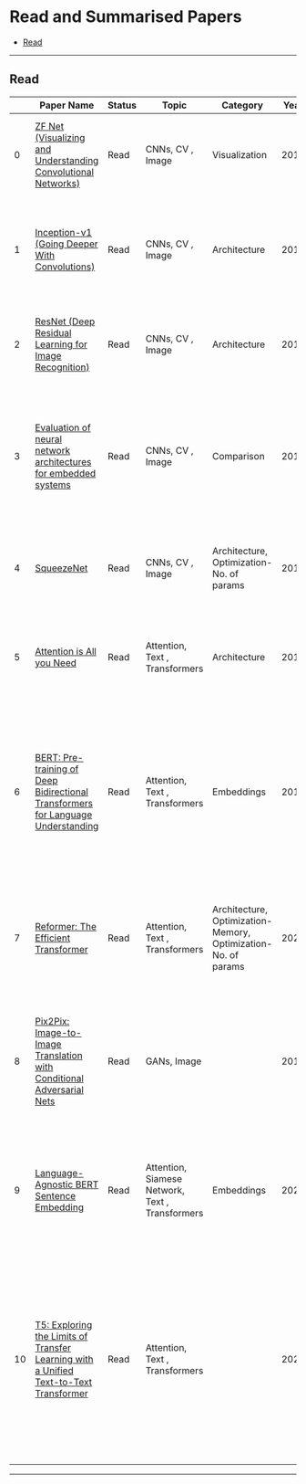 # Read and Summarised Papers

<!-- no toc -->
- [Read](#Read)

---

## Read

|    | Paper Name                                                                                                                                                                   | Status | Topic                                           | Category                                                      | Year | Conference | Author                                                        | Summary                                                                                                                                                                                                             | Link                                                                                                        |
| -- | ---------------------------------------------------------------------------------------------------------------------------------------------------------------------------- | ------ | ----------------------------------------------- | ------------------------------------------------------------- | ---- | ---------- | ------------------------------------------------------------- | ------------------------------------------------------------------------------------------------------------------------------------------------------------------------------------------------------------------- | ----------------------------------------------------------------------------------------------------------- |
| 0  | [ZF Net (Visualizing and Understanding Convolutional Networks)](Research_Papers_Anubhav_Reads/ZF_Net_Visualizing_and_Understanding_Convolutiona.md)                          | Read   | CNNs, CV , Image                                | Visualization                                                 | 2014 | ECCV       | Matthew D. Zeiler, Rob Fergus                                 | Visualize CNN Filters / Kernels using De-Convolutions on CNN filter activations.                                                                                                                                    | [link](https://link.springer.com/chapter/10.1007/978-3-319-10590-1_53)                                      |
| 1  | [Inception-v1 (Going Deeper With Convolutions)](Research_Papers_Anubhav_Reads/Inception-v1_Going_Deeper_With_Convolutions.md)                                                | Read   | CNNs, CV , Image                                | Architecture                                                  | 2015 | CVPR       | Christian Szegedy, Wei Liu                                    | Propose the use of 1x1 conv operations to reduce the number of parameters in a deep and wide CNN                                                                                                                    | [link](https://arxiv.org/abs/1409.4842)                                                                     |
| 2  | [ResNet (Deep Residual Learning for Image Recognition)](Research_Papers_Anubhav_Reads/ResNet_Deep_Residual_Learning_for_Image_Recogniti.md)                                  | Read   | CNNs, CV , Image                                | Architecture                                                  | 2016 | CVPR       | Kaiming He, Xiangyu Zhang                                     | Introduces Residual or Skip Connections to allow increase in the depth of a DNN                                                                                                                                     | [link](https://openaccess.thecvf.com/content_cvpr_2016/html/He_Deep_Residual_Learning_CVPR_2016_paper.html) |
| 3  | [Evaluation of neural network architectures for embedded systems](Research_Papers_Anubhav_Reads/Evaluation_of_neural_network_architectures_for_emb.md)                       | Read   | CNNs, CV , Image                                | Comparison                                                    | 2017 | IEEE ISCAS | Adam Paszke, Alfredo Canziani, Eugenio Culurciello            | Compare CNN classification architectures on accuracy, memory footprint, parameters, operations count, inference time and power consumption.                                                                         | [link](https://ieeexplore.ieee.org/abstract/document/8050276)                                               |
| 4  | [SqueezeNet](Research_Papers_Anubhav_Reads/SqueezeNet.md)                                                                                                                    | Read   | CNNs, CV , Image                                | Architecture, Optimization-No. of params                      | 2016 | arXiv      | Forrest N. Iandola, Song Han                                  | Explores model compression by using 1x1 convolutions called fire modules.                                                                                                                                           | [link](https://arxiv.org/abs/1602.07360)                                                                    |
| 5  | [Attention is All you Need](Research_Papers_Anubhav_Reads/Attention_is_All_you_Need.md)                                                                                      | Read   | Attention, Text , Transformers                  | Architecture                                                  | 2017 | NIPS       | Ashish Vaswani, Illia Polosukhin, Noam Shazeer, Łukasz Kaiser | Talks about Transformer architecture which brings SOTA performance for different tasks in NLP                                                                                                                       | [link](http://papers.nips.cc/paper/7181-attention-is-all-you-need)                                          |
| 6  | [BERT: Pre-training of Deep Bidirectional Transformers for Language Understanding](Research_Papers_Anubhav_Reads/BERT_Pre-training_of_Deep_Bidirectional_Transforme.md)      | Read   | Attention, Text , Transformers                  | Embeddings                                                    | 2018 | NAACL      | Jacob Devlin, Kenton Lee, Kristina Toutanova, Ming-Wei Chang  | BERT is an extension to Transformer based architecture which introduces a masked word pretraining and next sentence prediction task to pretrain the model for a wide variety of tasks.                              | [link](https://arxiv.org/abs/1810.04805)                                                                    |
| 7  | [Reformer: The Efficient Transformer](Research_Papers_Anubhav_Reads/Reformer_The_Efficient_Transformer.md)                                                                   | Read   | Attention, Text , Transformers                  | Architecture, Optimization-Memory, Optimization-No. of params | 2020 | arXiv      | Anselm Levskaya, Lukasz Kaiser, Nikita Kitaev                 | Overcome time and memory complexity of Transformers by bucketing Query, Keys and using Reversible residual connections.                                                                                             | [link](https://arxiv.org/abs/2001.04451)                                                                    |
| 8  | [Pix2Pix: Image-to-Image Translation with Conditional Adversarial Nets](Research_Papers_Anubhav_Reads/Pix2Pix_Image-to-Image_Translation_with_Conditiona.md)                 | Read   | GANs, Image                                     |                                                               | 2017 | CVPR       | Alexei A. Efros, Jun-Yan Zhu, Phillip Isola, Tinghui Zhou     | Image to image translation using Conditional GANs and dataset of image pairs from one domain to another.                                                                                                            | [link](https://arxiv.org/abs/1611.07004)                                                                    |
| 9  | [Language-Agnostic BERT Sentence Embedding](Research_Papers_Anubhav_Reads/Language-Agnostic_BERT_Sentence_Embedding.md)                                                      | Read   | Attention, Siamese Network, Text , Transformers | Embeddings                                                    | 2020 | arXiv      | Fangxiaoyu Feng, Yinfei Yang                                  | A BERT model with multilingual sentence embeddings learned over 112 languages and Zero-shot learning over unseen languages.                                                                                         | [link](https://arxiv.org/abs/2007.01852)                                                                    |
| 10 | [T5: Exploring the Limits of Transfer Learning with a Unified Text-to-Text Transformer](Research_Papers_Anubhav_Reads/T5_Exploring_the_Limits_of_Transfer_Learning_with_.md) | Read   | Attention, Text , Transformers                  |                                                               | 2020 | JMLR       | Colin Raffel, Noam Shazeer, Peter J. Liu, Wei Liu, Yanqi Zhou | Presents a Text-to-Text transformer model with multi-task learning capabilities, simultaneously solving problems such as machine translation, document summarization, question answering, and classification tasks. | [link](https://arxiv.org/abs/1910.10683)                                                                    |


---

